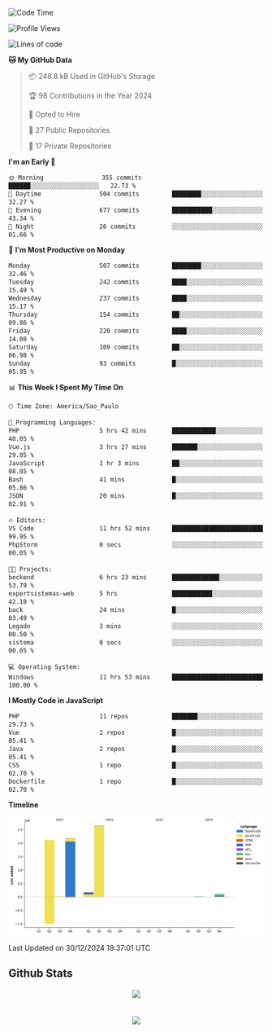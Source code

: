  
<!--START_SECTION:waka-->
![Code Time](http://img.shields.io/badge/Code%20Time-1%2C733%20hrs%202%20mins-blue)

![Profile Views](http://img.shields.io/badge/Profile%20Views-10-blue)

![Lines of code](https://img.shields.io/badge/From%20Hello%20World%20I%27ve%20Written-7.2%20million%20lines%20of%20code-blue)

**🐱 My GitHub Data** 

> 📦 248.8 kB Used in GitHub's Storage 
 > 
> 🏆 98 Contributions in the Year 2024
 > 
> 💼 Opted to Hire
 > 
> 📜 27 Public Repositories 
 > 
> 🔑 17 Private Repositories 
 > 
**I'm an Early 🐤** 

```text
🌞 Morning                355 commits         ██████░░░░░░░░░░░░░░░░░░░   22.73 % 
🌆 Daytime                504 commits         ████████░░░░░░░░░░░░░░░░░   32.27 % 
🌃 Evening                677 commits         ███████████░░░░░░░░░░░░░░   43.34 % 
🌙 Night                  26 commits          ░░░░░░░░░░░░░░░░░░░░░░░░░   01.66 % 
```
📅 **I'm Most Productive on Monday** 

```text
Monday                   507 commits         ████████░░░░░░░░░░░░░░░░░   32.46 % 
Tuesday                  242 commits         ████░░░░░░░░░░░░░░░░░░░░░   15.49 % 
Wednesday                237 commits         ████░░░░░░░░░░░░░░░░░░░░░   15.17 % 
Thursday                 154 commits         ██░░░░░░░░░░░░░░░░░░░░░░░   09.86 % 
Friday                   220 commits         ████░░░░░░░░░░░░░░░░░░░░░   14.08 % 
Saturday                 109 commits         ██░░░░░░░░░░░░░░░░░░░░░░░   06.98 % 
Sunday                   93 commits          █░░░░░░░░░░░░░░░░░░░░░░░░   05.95 % 
```


📊 **This Week I Spent My Time On** 

```text
🕑︎ Time Zone: America/Sao_Paulo

💬 Programming Languages: 
PHP                      5 hrs 42 mins       ████████████░░░░░░░░░░░░░   48.05 % 
Vue.js                   3 hrs 27 mins       ███████░░░░░░░░░░░░░░░░░░   29.05 % 
JavaScript               1 hr 3 mins         ██░░░░░░░░░░░░░░░░░░░░░░░   08.85 % 
Bash                     41 mins             █░░░░░░░░░░░░░░░░░░░░░░░░   05.86 % 
JSON                     20 mins             █░░░░░░░░░░░░░░░░░░░░░░░░   02.91 % 

🔥 Editors: 
VS Code                  11 hrs 52 mins      █████████████████████████   99.95 % 
PhpStorm                 0 secs              ░░░░░░░░░░░░░░░░░░░░░░░░░   00.05 % 

🐱‍💻 Projects: 
beckend                  6 hrs 23 mins       █████████████░░░░░░░░░░░░   53.79 % 
expertsistemas-web       5 hrs               ███████████░░░░░░░░░░░░░░   42.18 % 
back                     24 mins             █░░░░░░░░░░░░░░░░░░░░░░░░   03.49 % 
Legado                   3 mins              ░░░░░░░░░░░░░░░░░░░░░░░░░   00.50 % 
sistema                  0 secs              ░░░░░░░░░░░░░░░░░░░░░░░░░   00.05 % 

💻 Operating System: 
Windows                  11 hrs 53 mins      █████████████████████████   100.00 % 
```

**I Mostly Code in JavaScript** 

```text
PHP                      11 repos            ███████░░░░░░░░░░░░░░░░░░   29.73 % 
Vue                      2 repos             █░░░░░░░░░░░░░░░░░░░░░░░░   05.41 % 
Java                     2 repos             █░░░░░░░░░░░░░░░░░░░░░░░░   05.41 % 
CSS                      1 repo              █░░░░░░░░░░░░░░░░░░░░░░░░   02.70 % 
Dockerfile               1 repo              █░░░░░░░░░░░░░░░░░░░░░░░░   02.70 % 
```



**Timeline**

![Lines of Code chart](https://raw.githubusercontent.com/MaueDev/MaueDev/main/assets/bar_graph.png)


 Last Updated on 30/12/2024 19:37:01 UTC
<!--END_SECTION:waka-->

## Github Stats  
<div align="center"><img src="https://github-readme-stats.vercel.app/api/top-langs/?username=MaueDev&hide_border=true&layout=compact" align="center" /></div>  

<br/>  

<br/>  

<div align="center">
<img src="https://komarev.com/ghpvc/?username=MaueDev&&style=flat-square" align="center" />
</div>  
  
